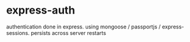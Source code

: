 # express-auth
authentication done in express. using mongoose / passportjs / express-sessions. persists across server restarts
